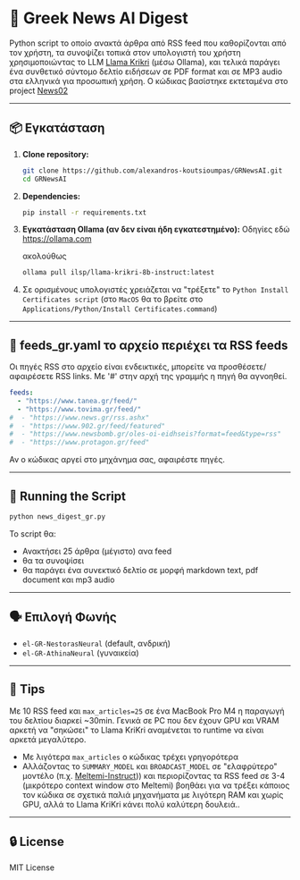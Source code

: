 # 📰 Greek News AI Digest

Python script το οποίο ανακτά άρθρα από RSS feed που καθορίζονται από τον χρήστη, τα συνοψίζει τοπικά στον υπολογιστή του χρήστη χρησιμοποιώντας το LLM [Llama Krikri](https://ollama.com/ilsp/llama-krikri-8b-instruct) (μέσω Ollama), και τελικά παράγει ένα συνθετικό σύντομο δελτίο ειδήσεων σε PDF format και σε MP3 audio στα ελληνικά για προσωπική χρήση. Ο κώδικας βασίστηκε εκτεταμένα στο project [News02](https://github.com/kliewerdaniel/News02)

---

## 📦 Εγκατάσταση

1. **Clone repository:**
   ```bash
   git clone https://github.com/alexandros-koutsioumpas/GRNewsAI.git
   cd GRNewsAI
   ```

2. **Dependencies:**
   ```bash
   pip install -r requirements.txt
   ```

3. **Εγκατάσταση Ollama (αν δεν είναι ήδη εγκατεστημένο):**
   Οδηγίες εδώ https://ollama.com

   ακολούθως

   ```bash
   ollama pull ilsp/llama-krikri-8b-instruct:latest
   ```
4. Σε ορισμένους υπολογιστές χρειάζεται να "τρέξετε" το `Python Install Certificates script` (στο `MacOS` θα το βρείτε στο `Applications/Python/Install Certificates.command`)

---

## 📄 feeds_gr.yaml το αρχείο περιέχει τα RSS feeds

Οι πηγές RSS στο αρχείο είναι ενδεικτικές, μπορείτε να προσθέσετε/αφαιρέσετε RSS links. Με '#' στην αρχή της γραμμής η πηγή θα αγνοηθεί.

```yaml
feeds:
  - "https://www.tanea.gr/feed/"
  - "https://www.tovima.gr/feed/"
#  - "https://www.news.gr/rss.ashx"
#  - "https://www.902.gr/feed/featured"
#  - "https://www.newsbomb.gr/oles-oi-eidhseis?format=feed&type=rss"
#  - "https://www.protagon.gr/feed"
```

Αν ο κώδικας αργεί στο μηχάνημα σας, αφαιρέστε πηγές.

---

## 🚀 Running the Script

```bash
python news_digest_gr.py
```

Το script θα:
- Ανακτήσει 25 άρθρα (μέγιστο) ανα feed
- θα τα συνοψίσει
- θα παράγει ένα συνεκτικό δελτίο σε μορφή markdown text, pdf document και mp3 audio

---

## 🗣️ Επιλογή Φωνής

- `el-GR-NestorasNeural` (default, ανδρική)
- `el-GR-AthinaNeural` (γυναικεία)


---

## 🧠 Tips

Με 10 RSS feed και `max_articles=25` σε ένα MacBook Pro M4 η παραγωγή του δελτίου διαρκεί ~30min. Γενικά σε PC που δεν έχουν GPU και VRAM αρκετή να "σηκώσει" το Llama KriKri αναμένεται το runtime να είναι αρκετά μεγαλύτερο.

- Με λιγότερα `max_articles` ο κώδικας τρέχει γρηγορότερα
- Αλλάζοντας το `SUMMARY_MODEL` και `BROADCAST_MODEL` σε "ελαφρύτερο" μοντέλο (π.χ. [Meltemi-Instruct](https://ollama.com/ilsp/meltemi-instruct))) και περιορίζοντας τα RSS feed σε 3-4 (μικρότερο context window στο Meltemi) βοηθάει για να τρέξει κάποιος τον κώδικα σε σχετικά παλιά μηχανήματα με λιγότερη RAM και χωρίς GPU, αλλά το Llama KriKri κάνει πολύ καλύτερη δουλειά..

---

## 🔒 License

MIT License
